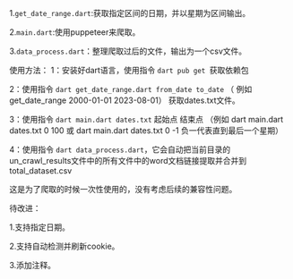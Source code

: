 1.`get_date_range.dart`:获取指定区间的日期，并以星期为区间输出。

2.`main.dart`:使用puppeteer来爬取。

3.`data_process.dart`：整理爬取过后的文件，输出为一个csv文件。

使用方法：
1：安装好dart语言，使用指令 `dart pub get `获取依赖包

2：使用指令 `dart get_date_range.dart from_date to_date` （ 例如 get_date_range 2000-01-01 2023-08-01） 获取dates.txt文件。

3：使用指令 `dart main.dart dates.txt` 起始点 结束点 （例如 dart main.dart dates.txt 0 100 或 dart main.dart dates.txt 0 -1 负一代表直到最后一个星期）

4：使用指令 `dart data_process.dart`，它会自动把当前目录的un_crawl_results文件中的所有文件中的word文档链接提取并合并到total_dataset.csv


这是为了爬取的时候一次性使用的，没有考虑后续的兼容性问题。


待改进：

1.支持指定日期。

2.支持自动检测并刷新cookie。

3.添加注释。

